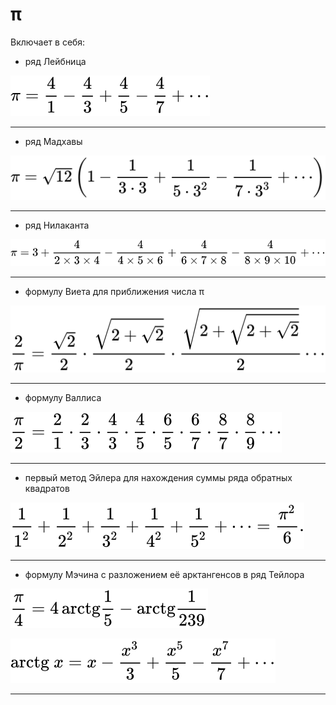 # π
Включает в себя: 
* ряд Лейбница

![](/formulas/leibniz.svg)
___
* ряд Мадхавы

![](/formulas/madhava.svg)
___
* ряд Нилаканта

![](/formulas/nilakantha.svg)
___
* формулу Виета для приближения числа π

![](/formulas/viete.svg)
___
* формулу Валлиса

![](/formulas/wallis.svg)
___
* первый метод Эйлера для нахождения суммы ряда обратных квадратов

![](/formulas/euler.svg)
___
* формулу Мэчина с разложением её арктангенсов в ряд Тейлора

![](/formulas/machin.svg)

![](/formulas/taylor.svg)
___
